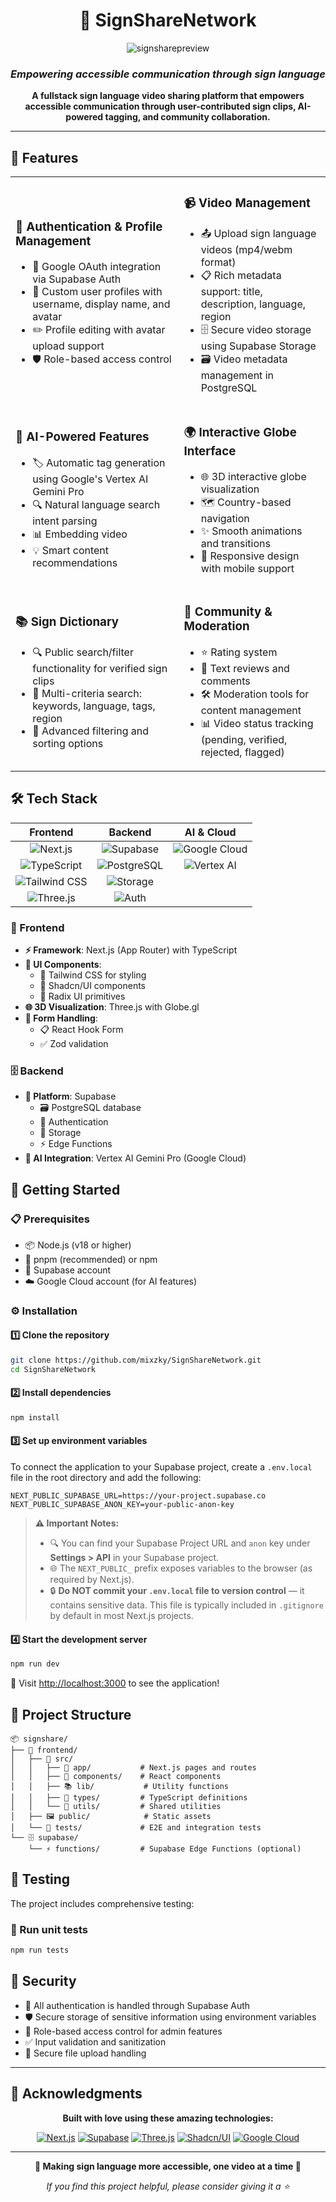 <div align="center">

# 🤟 SignShareNetwork

<img  alt="signsharepreview" src="https://github.com/user-attachments/assets/322d40f7-f6fb-456b-a8e9-92855591f776" />

### _Empowering accessible communication through sign language_

**A fullstack sign language video sharing platform that empowers accessible communication through user-contributed sign clips, AI-powered tagging, and community collaboration.**

---

</div>

## 🌟 Features

<table>
<tr>
<td>

### 🔐 Authentication & Profile Management

- 🚀 Google OAuth integration via Supabase Auth
- 👤 Custom user profiles with username, display name, and avatar
- ✏️ Profile editing with avatar upload support
- 🛡️ Role-based access control

</td>
<td>

### 📹 Video Management

- 📤 Upload sign language videos (mp4/webm format)
- 📋 Rich metadata support: title, description, language, region
- 🗄️ Secure video storage using Supabase Storage
- 🗃️ Video metadata management in PostgreSQL

</td>
</tr>
<tr>
<td>

### 🤖 AI-Powered Features

- 🏷️ Automatic tag generation using Google's Vertex AI Gemini Pro
- 🔍 Natural language search intent parsing
- 📊 Embedding video
- 💡 Smart content recommendations

</td>
<td>

### 🌍 Interactive Globe Interface

- 🌐 3D interactive globe visualization
- 🗺️ Country-based navigation
- ✨ Smooth animations and transitions
- 📱 Responsive design with mobile support

</td>
</tr>
<tr>
<td>

### 📚 Sign Dictionary

- 🔍 Public search/filter functionality for verified sign clips
- 🎯 Multi-criteria search: keywords, language, tags, region
- 🔧 Advanced filtering and sorting options

</td>
<td>

### 👥 Community & Moderation

- ⭐ Rating system
- 💬 Text reviews and comments
- 🛠️ Moderation tools for content management
- 📊 Video status tracking (pending, verified, rejected, flagged)

</td>
</tr>
</table>

## 🛠️ Tech Stack

<div align="center">

|                                                      **Frontend**                                                       |                                                    **Backend**                                                    |                                                      **AI & Cloud**                                                       |
| :---------------------------------------------------------------------------------------------------------------------: | :---------------------------------------------------------------------------------------------------------------: | :-----------------------------------------------------------------------------------------------------------------------: |
|         ![Next.js](https://img.shields.io/badge/Next.js-black?style=for-the-badge&logo=next.js&logoColor=white)         |    ![Supabase](https://img.shields.io/badge/Supabase-3ECF8E?style=for-the-badge&logo=supabase&logoColor=white)    | ![Google Cloud](https://img.shields.io/badge/Google%20Cloud-4285F4?style=for-the-badge&logo=google-cloud&logoColor=white) |
|    ![TypeScript](https://img.shields.io/badge/TypeScript-007ACC?style=for-the-badge&logo=typescript&logoColor=white)    | ![PostgreSQL](https://img.shields.io/badge/PostgreSQL-316192?style=for-the-badge&logo=postgresql&logoColor=white) |       ![Vertex AI](https://img.shields.io/badge/Vertex%20AI-4285F4?style=for-the-badge&logo=google&logoColor=white)       |
| ![Tailwind CSS](https://img.shields.io/badge/Tailwind_CSS-38B2AC?style=for-the-badge&logo=tailwind-css&logoColor=white) |     ![Storage](https://img.shields.io/badge/Storage-3ECF8E?style=for-the-badge&logo=supabase&logoColor=white)     |                                                                                                                           |
|       ![Three.js](https://img.shields.io/badge/Three.js-black?style=for-the-badge&logo=three.js&logoColor=white)        |        ![Auth](https://img.shields.io/badge/Auth-3ECF8E?style=for-the-badge&logo=supabase&logoColor=white)        |                                                                                                                           |

</div>

### 🎨 Frontend

- **⚡ Framework**: Next.js (App Router) with TypeScript
- **🎨 UI Components**:
  - 🌈 Tailwind CSS for styling
  - 🧩 Shadcn/UI components
  - 🔧 Radix UI primitives
- **🌐 3D Visualization**: Three.js with Globe.gl
- **📝 Form Handling**:
  - 📋 React Hook Form
  - ✅ Zod validation

### 🗄️ Backend

- **🚀 Platform**: Supabase
  - 🗃️ PostgreSQL database
  - 🔐 Authentication
  - 📁 Storage
  - ⚡ Edge Functions
- **🤖 AI Integration**: Vertex AI Gemini Pro (Google Cloud)

## 🚀 Getting Started

### 📋 Prerequisites

- 📦 Node.js (v18 or higher)
- 🔧 pnpm (recommended) or npm
- 🔗 Supabase account
- ☁️ Google Cloud account (for AI features)

### ⚙️ Installation

#### 1️⃣ **Clone the repository**

```bash
git clone https://github.com/mixzky/SignShareNetwork.git
cd SignShareNetwork
```

#### 2️⃣ **Install dependencies**

```bash
npm install
```

#### 3️⃣ **Set up environment variables**

To connect the application to your Supabase project, create a `.env.local` file in the root directory and add the following:

```env
NEXT_PUBLIC_SUPABASE_URL=https://your-project.supabase.co
NEXT_PUBLIC_SUPABASE_ANON_KEY=your-public-anon-key
```

> **⚠️ Important Notes:**
>
> - 🔍 You can find your Supabase Project URL and `anon` key under **Settings > API** in your Supabase project.
> - 🌐 The `NEXT_PUBLIC_` prefix exposes variables to the browser (as required by Next.js).
> - 🔒 **Do NOT commit your `.env.local` file to version control** — it contains sensitive data. This file is typically included in `.gitignore` by default in most Next.js projects.

#### 4️⃣ **Start the development server**

```bash
npm run dev
```

🎉 Visit [http://localhost:3000](http://localhost:3000) to see the application!

## 📁 Project Structure

```
📦 signshare/
├── 🎨 frontend/
│   ├── 📂 src/
│   │   ├── 📄 app/           # Next.js pages and routes
│   │   ├── 🧩 components/    # React components
│   │   ├── 📚 lib/           # Utility functions
│   │   ├── 📝 types/         # TypeScript definitions
│   │   └── 🔧 utils/         # Shared utilities
│   ├── 🖼️ public/            # Static assets
│   └── 🧪 tests/             # E2E and integration tests
└── 🗄️ supabase/
    └── ⚡ functions/         # Supabase Edge Functions (optional)
```

## 🧪 Testing

The project includes comprehensive testing:

### 🔬 Run unit tests

```bash
npm run tests
```

## 🔐 Security

- 🔑 All authentication is handled through Supabase Auth
- 🛡️ Secure storage of sensitive information using environment variables
- 👮 Role-based access control for admin features
- ✅ Input validation and sanitization
- 📁 Secure file upload handling

---

## 🙏 Acknowledgments

<div align="center">

**Built with love using these amazing technologies:**

[![Next.js](https://img.shields.io/badge/Next.js-000000?style=for-the-badge&logo=nextdotjs&logoColor=white)](https://nextjs.org/)
[![Supabase](https://img.shields.io/badge/Supabase-181818?style=for-the-badge&logo=supabase&logoColor=white)](https://supabase.com/)
[![Three.js](https://img.shields.io/badge/Three.js-000000?style=for-the-badge&logo=three.js&logoColor=white)](https://globe.gl/)
[![Shadcn/UI](https://img.shields.io/badge/Shadcn/UI-000000?style=for-the-badge&logo=shadcnui&logoColor=white)](https://ui.shadcn.com/)
[![Google Cloud](https://img.shields.io/badge/Google_Cloud-4285F4?style=for-the-badge&logo=google-cloud&logoColor=white)](https://cloud.google.com/)

</div>

<div align="center">

---

**🤟 Making sign language more accessible, one video at a time 🤟**

_If you find this project helpful, please consider giving it a ⭐_

</div>
